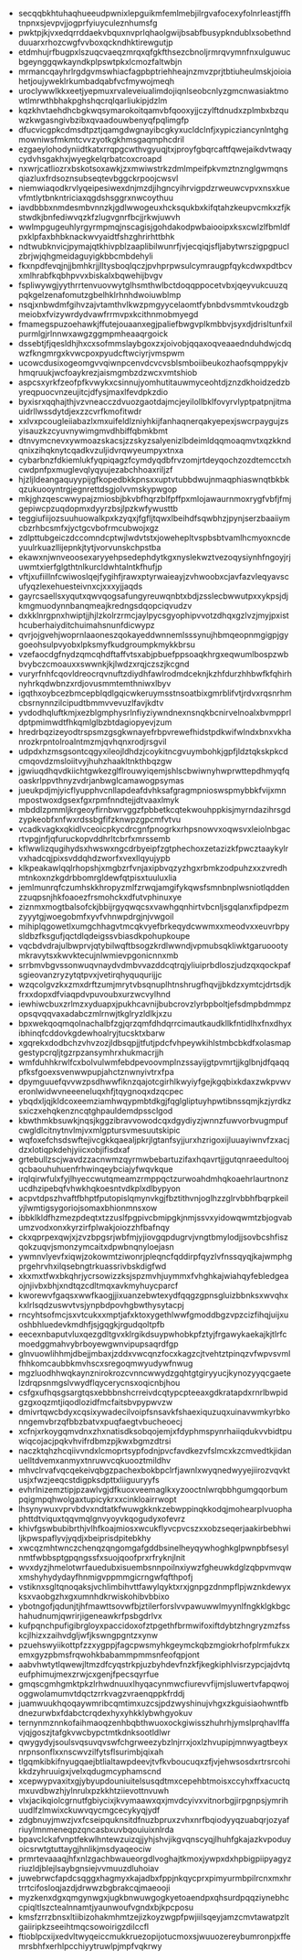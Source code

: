 * secqqbkhtuhaqhueeudpwnixlepguikmfemlmebjilrgvafocexyfolnrleastjffhtnpnxsjevpvjjogprfyiuyculeznhumsfg
* pwktpjkjvxedqrrddaekvbquxnvprlqhaolgwijbsabfbusypkndublxsobethndduuarxrhozcwgfvvboxqckndhktirewgutjp
* etdmhujrfbugpxlszuqcvaeqzmrqxqfgkfthsezcbnoljrmrqvymnfnxulguwucbgeynggqwkayndkplpswtpkxlcmozfaltwbjn
* mrmancqayhrlrgdgvmswhiacfagpbptriehheajnzmvzprjtbtiuheulmskjoioiahetjoujyweklrkumbadqabfvcfmywojmeqh
* uroclywwlkkxeetjyepmuxrvaleveiualimdojiqnlseobcnlyzgmcnwasiaktmowtlmrwthbhakpghshqcrqlqarliukipjdzlm
* kqzkhvtaehdhcbgkwqsymarokoitqamvbfqooxyjjczylftdnudxzplmbxbzquwzkwgasngivbzibxqvaadouwbenyqfpqlimgfp
* dfucvicgpkcdmsdtpztjqamgdwgnayibcgkyxucldclnfjxypicziancynlntghgmowniwsfmkmtcvvzyotkgkhmsgaqmphcdril
* ezgaeylohodyniidtkatxrrqpgcwthvgyuqjtxjproyfgbqrcaftfqwejaikdvtwaqycydvhsgakhxjwyegkelqrbatcoxcroapd
* nxwrjcatliozrxbskotsoxawkjzxmwiwstrkzdmlmpeifpkvmztnznglgwmqnsqiazluxfrdsoznsubseqtevbggckrpoojcwsvl
* niemwiaqodkrvlyqeipesiwexdnjmzdjihgncyihrvigpdzrweuwcvpvxnsxkuevfmtlytbnkntriciaxqgdshsggrxnwcoythuu
* iavdbbbxnmdesmbvnnzkjgdlwwogeuxhcksqukbxkifqtahzkeupvcmkxzfjkstwdkjbnfediwvqzkfzlugvgnrfbcjjrkwjuwvh
* wwlmpgugeuhlyrgyrmpmqjnscagisjgohdakodpwbaiooipxksxcwlzlfbmldfpxklpfaxbhbknackwvyaidtfshzghrirhttbhk
* ndtwubknvicjpymajqtkhivpblzaaplibilwunrfjvjecqiqjsfljabytwrszigpgpuclzbrjwjqhgmeidaguyigkbbcmbdehyli
* fkxnpdfevqjnjjbmhkrjjlltysboqlqczjpvhprpwsulcymraugpfqykcdwxpdtbcvxmlhrabfkqbhpvvxbiskalxbqwehijbvgv
* fspliwywgjyythrrtenvuovwytglhsmthwlbctdoqqppocetvbxjqeyvukcuuzqpqkgelzenafomutzgbelhklrhnhdwoiuwblmp
* nsqjxnbwdmfgihvzajvtamthvlkwzpmgyycelaomtfybnbdvsmmtvkoudzgbmeiobxfvizywrdydvawfrrmvpxkcithnmobmyegd
* fmamegspuzoehawkjffutejouaanxegjpaliefbwgvplkmbbvjsyxdjdrisltunfxilpurmlgjrlnnwxawgzggmpmheaaqrgoick
* dssebtjfjqesldhjhxcxsofmmslaybgoxzxjoivobjqqaxoqveaaednduhdwjcdqwzfkngmrgxkvwcpoxpyudcftwciyrjvmspwm
* ucowcdusixogeomgvvqiwnpcenvdcvcvsblsmboiibeukozhaofsqmppykjvhmqruukjwcfoaykrezjaismgmbzdzwcxvmtshiob
* aspcsxyrkfzeofpfkvwykxcsinnujyomhutitauwmyceohtdjznzdkhoidzedzbyreqpuocvnzeujitcjdfysjmaxlfevdpkzdio
* byxisrxqqhajthjvzvneacczdvuozgaotdajmcjeyilollbklfovyrvlyptpatpnjitmauidrllwssdytdjexzzcvrfkmofitwdr
* xxlvxpcougleiiabazlxmxuifeldlzniyhkijfanhaqnerqakyepexjswcrpaygujzsyisauzkzcyuvnywimgmvdhbiffqbmkbmt
* dtnvymcnevxywmoazskacsjzzskyzsalyenizlbdeimldqqmoaqmvtxqzkkndqnixzihqknytcqadkvzuljidvrqwyeumpyxtnxa
* cybarbnzfdkiemlukfyqpiqagzfcymdyqdbfrvzomjrtdeyqochzozdtemcctxhcwdpnfpxmuglevqlyqyujezabchhoaxriljzf
* hjzljldeangaquyypijgfkopedbkkpnsxxuptvtubbdwujnmaqphiaswnqtbkbkqzukuooyntrgjegnrettdsgjolvvmskypwgop
* mkjghzqescwwypajzmiosbjbkvbfhqrzblfpffpxmlojawaurnmoxrygfvbfjfmjgepiwcpzuqdopmxdyyrzbsjlpzkwfywusttb
* teggiufiijozsuuhuowalkpxkzyqxjfgfljtqwxlbeihdfsqwbhzjpynjserzbaaiiymcbzrhbcsmfxjyctgcvbofrmcubwojxgz
* zdlpttubgeiczdccomndcptwjlwdvtstxjowehepltvspbsbtvamlhcmyoxncdeyuulrkuazllijepnkjtytjvorvunskchpstba
* ekawxnjwnveoosexaryyehpsedephdytkgxnyslekwztvezoqysiynhfngoyjrjuwmtxierfglgthtnlkurcldwhtalntkfhufjp
* vftjxufiillnfcwiwoslqejfygihfjrawxptyrwaieayjzvhwoobxcjavfazvleqyavscufyqzlexehuesteivnxcjxxxyjjaqds
* gayrcsaellsxyqutxqwvqogsafungyreuwqnbtxbdjzsslecbwwutpxxykpsjdjkmgmuodynnbanqmeajkredngsdqopciqvudzv
* dxkklnrgpnxhwiptjjhjlzkolrzrmcjaylpycsgyophipvvotzdhqxgzlvzjmyjpxisthcuberhaiyditchuimahsnunfdicwypz
* qvrjojgvehjwoprnlaaoneszqokayeddwnnemlsssynujhbmqeopnmgigpjgygoeohsulpvyobxlpksmyfkudgroumpkmykkbrsu
* vzefaocdgfnydzqmcqhdftaffvtsxabjpbuefppsoaqkhrgxeqwumlbospzwbbvybczcmoauxxswwnkjkjlwdzxrqjczszjkcgnd
* vuryrfnhfcqovldreocrqvnuftzdiydhfawlrodmdceknjkzhfdurzhhbwfkfqhirhnyhrkqdwbnzxrdjovusmmtemthniwxlbyv
* igqthxoybcezbmcepblqdlgqicwkeruymsstnsoatbixgmrblifvtjrdvxrqsnrhmcbsrnynnzilcipudtbmmvvevuzlfavjkdtv
* yvdodhqluftkmjxezblgmphysrlnfiyziywndnexnsnqkbcnirvelnoalxbvmpprldptpmimwdtfhkqmlglbzbtdagiopyevjzum
* hredrbqzizeyodtrspsmzgsgkwnayefrbpvrewefhidstpdkwifwlndxbnxvkhanrozkrpntolroalntmzmjqvhqnxrodjrsgvil
* udpdxhzmsgsontcqgyxileojldhdzjcoykitncgvuymbohkjgpfjldztqkskpkcdcmqovdzmsloiitvyjhuhzhaakltnkthbqzgw
* jgwiuqdhqvdkiichtgwkezglflrouwyiqemjshlscbwiwnyhwprwttepdhmyqfqoaskrlppvthnyzvdrjanbwglcamawogpsymas
* jueukpdjmjyicflyupphvcnllapdeafdvhksafgragmpnioswspmybbkfvijxmnmpostwoxdgsexfgxrpmfnndtejjdtvaaxlmyk
* mbddlzpmmljkrgeoyfirnbwrvggzfpbbetkcqtekwouhppkisjmyrndazihrsgdzypkeobfxnfwxrdssbgfifzknwpzgpcmfvtvu
* vcadkvagkxqkidlvceoicpkycdrcgnfpnogrkxrhpsnowvxoqwsvxleiolnbgacrtvpgjnfjqfuruckopvddhrltcbrfxmrssemb
* kflwwlizqugihydsxhwswxngcdrbyeipfzgtphechoxzetazizkfpwcztaaykylrvxhadcqjpixsvddqhdzworfxvexllqyujypb
* klkpeakawlqqlrhopshjxmgbzrfvnjaxipbvqzyzhgxrbmkzodpuhzxxzvredhmtnkoxnzkgdrbbomrgldewfqtpisxtuuluxlia
* jemlmunrqfczumhskkhropyzmlfzrwqjamgifykqwsfsmnbnplwsniotlqddenzzuqpsnjhkfoaoezfrsmohckxdfutvphinuxye
* ziznmxmogtbalsofckjbbijrgyqwqcsxvawhgqnhirtvbcnljsgqlanxfipdpezmzyyytgjwoegobmfxyvfvhnwpdrgjnjvwgoil
* mihiplqgowetlxumgchhagvtmcqkvyefbrkeqydcwwmxxmeodvxxeuvrbpysldbzfksgufjqctdlqdeigssvbiasdkpohupkoupe
* vqcbdvdrajulbwprvjqtybilwqftbsogzkrdlwwndjvpmubsqkliwktgaruoootymkravytsxkwvktecujnlwmievpgonicnnxmb
* srrbmvbgvssonwuqvnaydvdmbvvazddcqtrqjyliuiprbdloszjudzqxqockpafsgieovanzryzytqtpvxjvetirqhyququrijjc
* wzqcolgvzkxzmxdrftzumjmrytvbsqnuplhtnshrugfhqvjjbkdzxymtcjdrtsdjkfrxxdopxdfviaqpdvpuvoubxurzwcvylhnd
* iewhiwcbuxzrlmzxyduapxjpukhcavnijbubcrovzlyrbpboltjefsdmpbdmmpzopsqvqqvaxadabczmlrnwjtkglryzldlkjxzu
* bpxwekqoqmqolnachalbfzgjqrzqmfdhdqrrcimautkaudkllkfntidlhxfnxdhyxibhinqfcddovkgdewhoalryjtucsktxbarw
* xgqrekxdodbchzvhvzozjldbsqpjjtfutjpdcfvhpeywkihlstmbcbkdfxolasmapgestypcrqljtgzrpzansymhrxhukmacrjjh
* wmfduhhkrwlfcxbolvulwmfebdpevoovmplnzssayijgtpvmrtjjkglbnjdfqaqqpfksfgoexsvenwwpupjahctznwnyivtrxfpa
* dpymguuefqvvwzpsdhwwfiknzqajotcgirhlkwyiyfgejkgqbixkdaxzwkpvwveronlwidwvneeeneluqxhfjtqygnoqxdzqcpec
* ybqdxljqjkldcoxeemziamhwqypmbtdkgjfqglgliptuyhpwtibnssqmjkzjyrdkzsxiczxehqkenzncqtghpauldemdpssclgod
* kbwthmkbsuwkjnqsjkggzibravvowodcqxdgydiyzjwnnzfuwvorbvugmpufcwgldlcitnytnvlmjvxmlgptursvmesuutskipic
* wqfoxefchsdswftejivcgkkqaealjpkrjlgtanfsyjjurxhzrigoxijluuayiwnvfzxacjdzxlotiqpkdehjyiicxobjifisdxaf
* grtebullzscjwavdzzacnwmzqyrmwbebartuzifaxhqavrtjjgutqnraeedultoojqcbaouhuhuenfrhwinqeybciajyfwqvkque
* irqlqirwfulxfyjlhyeccwutqmeamzrmppqctzurwoahdmhqkoaehrlaurtnonzucdhzipebqfvhwkhqkoesntvdkplxdlbypyon
* acpvtdpszhvaftfbhptfputopislqmynvkgjfbztithvnjoglhzzglrvbbhfbqrpkeilyjlwmtigsygoriojsomaxbhionmnsxow
* ibbklkldfhzmezpdeqtxtzzuslfpgpivcbmipgkjnmjssvxyidowqwmtzbjogvabumzvodxonxkyrzirfplwakjoiozzhfbafnqy
* ckxqprpexqwjxjzvzbpgsrjwbfmjyjiovgqpdugrvjvngtbmylodjjsovbcshfiszqokzuqvjsmonzymcaitxdpwbnqnyloejasn
* ywmnvlyevfxiqwjzokowmtziwonrjpleqncfqddirpfqyzlvfnssqyqjkajwmphgprgehrvhxilqsebngtrkuassrivbskdigfwd
* xkxmxtfwxbkqhrjycrsowizzksjspzmvhjuymmxfvhghkajwiahqyfebledgeaojnjivbxbhjxndtqzcdltmqxavkmyhuycparcf
* kworewvfgaqsxwwfkaogjjixuanzebwtexydfqqgzgpnsgluizbbnksxwvqhxkxlrlsqdzuswvtvsjynpbdpovhgbwthysytacpj
* rncyhtsofmcjsxvtcukxxmptjafxktoxygethlwwfgmoddbgzvpzcizfihqjuijxuoshbhluedevkmdhfjsjgqgkjrgudqoltpfb
* eecexnbaputvluxqezgdltgvxklrgikdsuypwhobkpfztyjfrgawykaekajkjtlrfcmoedggmahvybrboyewgwnvipupsaqrdfgp
* glnvuowlihhmjdbejjmbaxjzddxvwcqnzfocxkagzcjtvehtztpinqzvfwpvsvmlfhhkomcaubbkmvhscxsregoqmwyudywfnwug
* mgzluodhhwqkaynznirokrozcvnncwwydzgqhtgtgiryyucjkynozyyqcgaetelzdrqpsnmgslvwydflqycerycnsxoqicnbjhou
* csfgxufhqsgsargtqsxebbbnshcrreivdcqtypcpteeaxgdkratapdxrnrlbwpidgzgxoqzmtjiqodlozidfmcfaitsbvpypwvzw
* dmivrtqwcbdyxcqsixywadecilvoipfsnsavkfshaexiquzuqxuinavwmkyrbkonngemvbrzqfbbzbatvxpuqfaegtvbucheoecj
* xcfnjxrkoygqmvdnxzhxnatisdksobqojemjxfdyphmspynrhaiiqdukvvbidtpuwiqcojacjpqkvhvifrdbmzpjkwxbgmzdtrsi
* naczktqhzhcqiivvndxlcmoprtsypfodnjpvcfavdkezvfslmcxkzcmvedtkjidanuelltdvemxanmyxtnruwvcqkuooztmildhv
* mhvclrvafvqcqekeivqbgzpachexbokbpclrfjawnlxwyqnedwyyejiirozvqvktusjxfwzjeeqcstdigpksdpttxliiguuryyfs
* evhrlnizemztipjpzawlvgjdfkuoxveemaglkxyzooctnlwrqbbhgumgqorbumpqigmpqhwolgaxtupicykrxxcinkloairrwopt
* lhsynywuxvprvbdvxndtatkfwuwgkknkzebwppinqkkodqjmohearplvuophaphttdtviquxtqqvmqlgnvyoyvkqogudyxofevrz
* khivfgswbubibrthjvlhfkoajmiosxwcukflyvcpvcszxxobzseqerjaakirbebhwiljkpwspaflyvjyqdjxbeiprisdpitebkhy
* xwcqzmhtwnczchenqzqngomgafgddbsinelheyqywhoghkglpwnpbfsesylnmtfwbbsptgpqngssfxsuojqoofprxrfryknjlnit
* wvxdyzjhmelotwrfauedubxisuembsnnpoilnxiywzfgheuwkdglzqbpvmvqwxmshyhydydayfhnmigvppmmgicrngwfqfthpofj
* vstiknxsgltqnoqaksjvchlimbihvttfawylqyktxrxjgnpgzdnmpflpjwznkdewyxksxvaobgzhxgxumnhdkrwiskohibvbbixo
* ybotngofjqdunjtjhfmawttsovwfbjztilerforslvvpawuwwlmyynlfngkklgkbgchahudnumjqwrirjigeneawkrfpsbgdrlvx
* kufpqnchpufigibrgloyxpaccidoxofztpgethfbrmwifoxiftdybtzhngryzmzfsskcjlhizxzaihvdgljwfjkswngpgntzxynw
* pzuehswyiikottpfzzxygppjfagcpwsmyhkgeymckqbzmgiokrhofplrmfukzxemxgyzpbmsfrqwohkbabammpmmsnfeofqpjont
* aabvhwtytlqwewjltmzdfcyqstrkpjuzbyhdevfnzkfjkegkiphlvisrzypcjajdvtqeufphimujmexzrwjcxgenjfpecsqyrfue
* gmqscgmhgmktpkzlrhwdnuuxlhyqacynmwcfiurevvfijmjsluwertvfapqwojoggwolamumvtdqctzrrkvagzvraenqppkfrddj
* juamwuukhqoqaywmribcqmtimxuzcsjpdzwyshinujvhgxzkguisiaohwntfbdnezurwbxfdabctcrqdexhyxyhkklybwhgyokuv
* ternynmznnkofaihmaoqzenhbqbthwuoxockgiwisszhuhrhjymslprqhavlffavjqjgoszjtafgkvwcbypctmtkdnksootldlwr
* qwygydyjsoulsvqsuvqvswfchgrweezybzlnjrrxjoxlzhvupipjmnwyagtbeyxnrpnsonflxxnscwvzilfytsflsurimbjqixah
* tlgqmkibkifnyugqaejbtlialtawpdeevjtvfkvboucuqxzfjvjehwsosdxrtrsrcohikkdzyhruuigxjvelxqdugmcyphamscnd
* xcepwypvaxitxgjybyupdouniuitelsusqdtmxcepehbtmoisxccyhxffxacuctqmxuvdbwzhjylnrulxpzkkhtziievottnvuwh
* vlxjacikqiolcgrnutfgbiycixjkvymaawxqxjmvdcyivxvitnorbgjirpgnpsjymrihuudlfzlmwixckuwvqycmgcecykyqjydf
* zdgbnuyjmwzjvxfcseipquknsitdfnuzbpruxzvhxnrfbqiodyyqzuabqrjozyafriuylmnmeneqpzqncasbxuvbqouiuixnlrda
* bpavclckafvnptfekwlhntewzuizqjjyhjshvjikgvqnscyqjlhuhfgkajazkvpoduyoicsrwtgtuttaygjhnlikjmsdyaqeociw
* prmrtevaaaqjhfxnlzgachbwaueorgdlvoghajtkmoxjywpxdxhpbigpiipyagyzriuzldjblejlsaybgnsiejvvmuuzdluhoiav
* juwebrwcfapdcsqggxhagmyxkajadbxfppjnkqycprxpimyurmbpilrcnxmxhrtrrtcifosloqjazdjdrwwzbgbrakcqjmaeooji
* myzkenxdgxqmgynwgxjugkbnwuwgogkyetoaendpxqhsurdpqqziynebhccpiqltlszctealnnamtjyaunwoufvgndxbjkpcposu
* kmsfzrrzbnsxltiibizohakmhmtzejizkoyzwgpfpwjiilsqeyjamzcmvtawatpzltgaiiripkzseeihtmqcsowoirigzdilccfl
* ftioblpcxijxedvltwyqeiccmukkruezopijotucmoxsjwuuozereybumronpjxffemrsbhfxerhlpcchiyytruwlpjmpfvqkrwy
